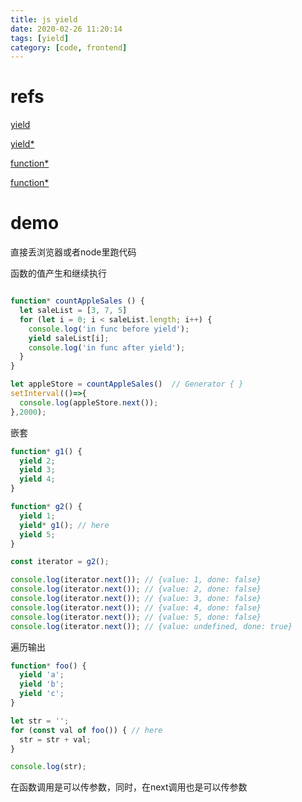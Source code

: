 ```yaml
---
title: js yield
date: 2020-02-26 11:20:14
tags: [yield]
category: [code, frontend]
---
```


# refs

[yield](https://developer.mozilla.org/en-US/docs/Web/JavaScript/Reference/Operators/yield)

[yield*](https://developer.mozilla.org/en-US/docs/Web/JavaScript/Reference/Operators/yield*)

[function*](https://developer.mozilla.org/en-US/docs/Web/JavaScript/Reference/Operators/function*)

[function*](https://developer.mozilla.org/en-US/docs/Web/JavaScript/Reference/Statements/function*)

# demo

直接丢浏览器或者node里跑代码

函数的值产生和继续执行

```js

function* countAppleSales () {
  let saleList = [3, 7, 5]
  for (let i = 0; i < saleList.length; i++) {
    console.log('in func before yield');
    yield saleList[i];
    console.log('in func after yield');
  }
}

let appleStore = countAppleSales()  // Generator { }
setInterval(()=>{
  console.log(appleStore.next());
},2000);
```

嵌套

```js
function* g1() {
  yield 2;
  yield 3;
  yield 4;
}

function* g2() {
  yield 1;
  yield* g1(); // here
  yield 5;
}

const iterator = g2();

console.log(iterator.next()); // {value: 1, done: false}
console.log(iterator.next()); // {value: 2, done: false}
console.log(iterator.next()); // {value: 3, done: false}
console.log(iterator.next()); // {value: 4, done: false}
console.log(iterator.next()); // {value: 5, done: false}
console.log(iterator.next()); // {value: undefined, done: true}
```

遍历输出

```js
function* foo() {
  yield 'a';
  yield 'b';
  yield 'c';
}

let str = '';
for (const val of foo()) { // here
  str = str + val;
}

console.log(str);
```

在函数调用是可以传参数，同时，在next调用也是可以传参数
